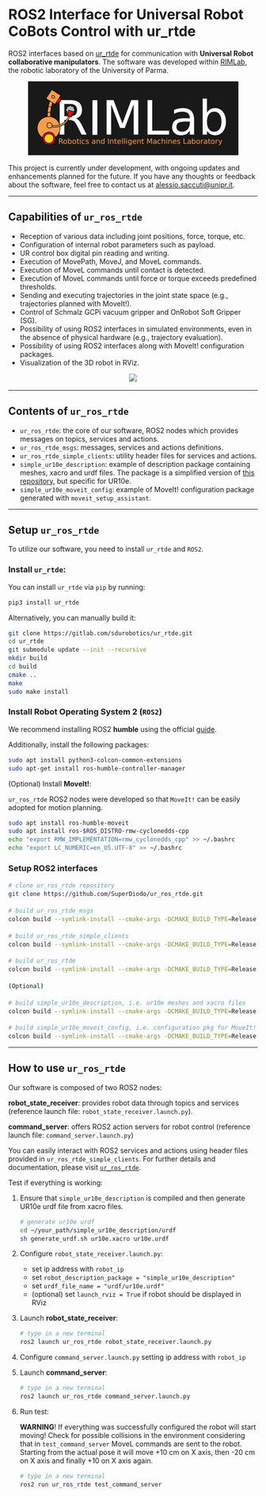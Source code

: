 # ROS2 Interface for Universal Robot CoBots Control with ur_rtde

ROS2 interfaces based on [ur_rtde](https://gitlab.com/sdurobotics/ur_rtde) for communication with **Universal Robot collaborative manipulators**. 
The software was developed within [RIMLab](https://rimlab.ce.unipr.it/), the robotic laboratory of the University of Parma. 

<p align="center">
  <img src="images/logo_rimlab.PNG">
</p>


This project is currently under development, with ongoing updates and enhancements planned for the future. If you have any thoughts or feedback about the software, feel free to contact us at alessio.saccuti@unipr.it.

---

## Capabilities of `ur_ros_rtde`
- Reception of various data including joint positions, force, torque, etc.
- Configuration of internal robot parameters such as payload.
- UR control box digital pin reading and writing.
- Execution of MovePath, MoveJ, and MoveL commands.
- Execution of MoveL commands until contact is detected.
- Execution of MoveL commands until force or torque exceeds predefined thresholds.
- Sending and executing trajectories in the joint state space (e.g., trajectories planned with MoveIt!).
- Control of Schmalz GCPi vacuum gripper and OnRobot Soft Gripper (SG).
- Possibility of using ROS2 interfaces in simulated environments, even in the absence of physical hardware (e.g., trajectory evaluation).
- Possibility of using ROS2 interfaces along with MoveIt! configuration packages.
- Visualization of the 3D robot in RViz.

<p align="center">
  <img src="images/dual.gif">
</p>

---

## Contents of `ur_ros_rtde`
- `ur_ros_rtde`: the core of our software, ROS2 nodes which provides messages on topics, services and actions.
- `ur_ros_rtde_msgs`: messages, services and actions definitions.
- `ur_ros_rtde_simple_clients`: utility header files for services and actions.
- `simple_ur10e_description`: example of description package containing meshes, xacro and urdf files. The package is a simplified version of [this repository](https://github.com/UniversalRobots/Universal_Robots_ROS2_Description), but specific for UR10e.
- `simple_ur10e_moveit_config`: example of MoveIt! configuration package generated with `moveit_setup_assistant`.

---
## Setup `ur_ros_rtde`

To utilize our software, you need to install `ur_rtde` and `ROS2`.

### Install `ur_rtde`:

  You can install `ur_rtde` via `pip` by running: 
  ```bash
  pip3 install ur_rtde
  ```

  Alternatively, you can manually build it:

  ```bash
  git clone https://gitlab.com/sdurobotics/ur_rtde.git
  cd ur_rtde
  git submodule update --init --recursive
  mkdir build
  cd build
  cmake ..
  make 
  sudo make install
  ```

### Install Robot Operating System 2 (`ROS2`)

We recommend installing ROS2 **humble** using the official [guide](https://docs.ros.org/en/humble/Installation/Ubuntu-Install-Debians.html).

Additionally, install the following packages:
  ```bash
  sudo apt install python3-colcon-common-extensions
  sudo apt-get install ros-humble-controller-manager
  ```

(Optional) Install **MoveIt!**:

`ur_ros_rtde` ROS2 nodes were developed so that `MoveIt!` can be easily adopted for motion planning.

  ```bash
  sudo apt install ros-humble-moveit
  sudo apt install ros-$ROS_DISTRO-rmw-cyclonedds-cpp
  echo "export RMW_IMPLEMENTATION=rmw_cyclonedds_cpp" >> ~/.bashrc
  echo "export LC_NUMERIC=en_US.UTF-8" >> ~/.bashrc
  ```

### Setup ROS2 interfaces
```bash
# clone ur_ros_rtde repository
git clone https://github.com/SuperDiodo/ur_ros_rtde.git

# build ur_ros_rtde_msgs
colcon build --symlink-install --cmake-args -DCMAKE_BUILD_TYPE=Release --packages-select ur_ros_rtde_msgs

# build ur_ros_rtde_simple_clients
colcon build --symlink-install --cmake-args -DCMAKE_BUILD_TYPE=Release --packages-select ur_ros_rtde_simple_clients

# build ur_ros_rtde
colcon build --symlink-install --cmake-args -DCMAKE_BUILD_TYPE=Release --packages-select ur_ros_rtde

(Optional)

# build simple_ur10e_description, i.e. ur10e meshes and xacro files
colcon build --symlink-install --cmake-args -DCMAKE_BUILD_TYPE=Release --packages-select simple_ur10e_description

# build simple_ur10e_moveit_config, i.e. configuration pkg for MoveIt!
colcon build --symlink-install --cmake-args -DCMAKE_BUILD_TYPE=Release --packages-select simple_ur10e_moveit_config
```
---
## How to use `ur_ros_rtde`

Our software is composed of two ROS2 nodes:

**robot_state_receiver**: provides robot data through topics and services (reference launch file: `robot_state_receiver.launch.py`).

**command_server**: offers ROS2 action servers for robot control (reference launch file: `command_server.launch.py`)

You can easily interact with ROS2 services and actions using header files provided in `ur_ros_rtde_simple_clients`.
For further details and documentation, please visit [`ur_ros_rtde`](https://github.com/SuperDiodo/ur_ros_rtde/tree/main/ur_ros_rtde).


Test if everything is working:

1. Ensure that `simple_ur10e_description` is compiled and then generate UR10e urdf file from xacro files.
    ```bash
    # generate ur10e urdf
    cd ~/your_path/simple_ur10e_description/urdf
    sh generate_urdf.sh ur10e.xacro ur10e.urdf
    ```

2. Configure `robot_state_receiver.launch.py`:
    - set ip address with `robot_ip`
    - set `robot_description_package = "simple_ur10e_description"`
    - set `urdf_file_name = "urdf/ur10e.urdf"`
    - (optional) set `launch_rviz = True` if robot should be displayed in RViz

3. Launch **robot_state_receiver**:
    ```bash
    # type in a new terminal
    ros2 launch ur_ros_rtde robot_state_receiver.launch.py
    ```
4. Configure `command_server.launch.py` setting ip address with `robot_ip`
5. Launch **command_server**:
    ```bash
    # type in a new terminal
    ros2 launch ur_ros_rtde command_server.launch.py
    ```
6. Run test:

    **WARNING**! If everything was successfully configured the robot will start moving! Check for possible collisions in the environment considering that in `test_command_server` MoveL commands are sent to the robot. Starting from the actual pose it will move +10 cm on X axis, then -20 cm on X axis and finally +10 on X axis again.

    ```bash
    # type in a new terminal
    ros2 run ur_ros_rtde test_command_server
    ```

    